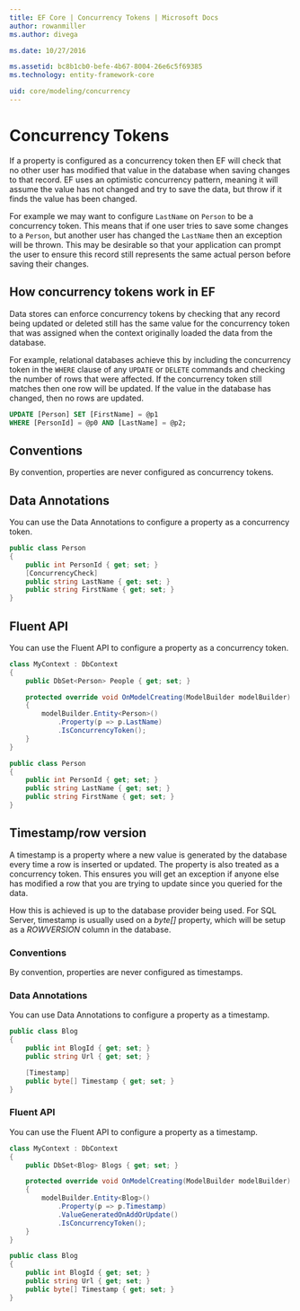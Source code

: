 ```yaml
---
title: EF Core | Concurrency Tokens | Microsoft Docs
author: rowanmiller
ms.author: divega

ms.date: 10/27/2016

ms.assetid: bc8b1cb0-befe-4b67-8004-26e6c5f69385
ms.technology: entity-framework-core

uid: core/modeling/concurrency
---
```

# Concurrency Tokens

If a property is configured as a concurrency token then EF will check that no other user has modified that value in the database when saving changes to that record. EF uses an optimistic concurrency pattern, meaning it will assume the value has not changed and try to save the data, but throw if it finds the value has been changed.

For example we may want to configure `LastName` on `Person` to be a concurrency token. This means that if one user tries to save some changes to a `Person`, but another user has changed the `LastName` then an exception will be thrown. This may be desirable so that your application can prompt the user to ensure this record still represents the same actual person before saving their changes.

## How concurrency tokens work in EF

Data stores can enforce concurrency tokens by checking that any record being updated or deleted still has the same value for the concurrency token that was assigned when the context originally loaded the data from the database.

For example, relational databases achieve this by including the concurrency token in the `WHERE` clause of any `UPDATE` or `DELETE` commands and checking the number of rows that were affected. If the concurrency token still matches then one row will be updated. If the value in the database has changed, then no rows are updated.

<!-- literal_block"ids  "classes  "xml:space": "preserve", "backrefs  "linenos": false, "dupnames  : "csharp",, highlight_args}, "names": [] -->
````sql
UPDATE [Person] SET [FirstName] = @p1
WHERE [PersonId] = @p0 AND [LastName] = @p2;
````

## Conventions

By convention, properties are never configured as concurrency tokens.

## Data Annotations

You can use the Data Annotations to configure a property as a concurrency token.

<!-- [!code-csharp[Main](samples/core/Modeling/DataAnnotations/Samples/Concurrency.cs?highlight=4)] -->
````csharp
public class Person
{
    public int PersonId { get; set; }
    [ConcurrencyCheck]
    public string LastName { get; set; }
    public string FirstName { get; set; }
}
````

## Fluent API

You can use the Fluent API to configure a property as a concurrency token.

<!-- [!code-csharp[Main](samples/core/Modeling/FluentAPI/Samples/Concurrency.cs?highlight=7,8,9)] -->
````csharp
class MyContext : DbContext
{
    public DbSet<Person> People { get; set; }

    protected override void OnModelCreating(ModelBuilder modelBuilder)
    {
        modelBuilder.Entity<Person>()
            .Property(p => p.LastName)
            .IsConcurrencyToken();
    }
}

public class Person
{
    public int PersonId { get; set; }
    public string LastName { get; set; }
    public string FirstName { get; set; }
}
````

## Timestamp/row version

A timestamp is a property where a new value is generated by the database every time a row is inserted or updated. The property is also treated as a concurrency token. This ensures you will get an exception if anyone else has modified a row that you are trying to update since you queried for the data.

How this is achieved is up to the database provider being used. For SQL Server, timestamp is usually used on a *byte[]* property, which will be setup as a *ROWVERSION* column in the database.

### Conventions

By convention, properties are never configured as timestamps.

### Data Annotations

You can use Data Annotations to configure a property as a timestamp.

<!-- [!code-csharp[Main](samples/core/Modeling/DataAnnotations/Samples/Timestamp.cs?highlight=6)] -->
````csharp
public class Blog
{
    public int BlogId { get; set; }
    public string Url { get; set; }

    [Timestamp]
    public byte[] Timestamp { get; set; }
}
````

### Fluent API

You can use the Fluent API to configure a property as a timestamp.

<!-- [!code-csharp[Main](samples/core/Modeling/FluentAPI/Samples/Timestamp.cs?highlight=7,8,9,10)] -->
````csharp
class MyContext : DbContext
{
    public DbSet<Blog> Blogs { get; set; }

    protected override void OnModelCreating(ModelBuilder modelBuilder)
    {
        modelBuilder.Entity<Blog>()
            .Property(p => p.Timestamp)
            .ValueGeneratedOnAddOrUpdate()
            .IsConcurrencyToken();
    }
}

public class Blog
{
    public int BlogId { get; set; }
    public string Url { get; set; }
    public byte[] Timestamp { get; set; }
}
````
